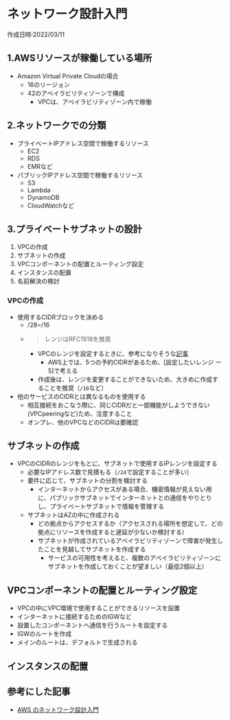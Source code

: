 # ネットワーク設計入門
作成日時:2022/03/11

## 1.AWSリソースが稼働している場所
* Amazon Virtual Private Cloudの場合
  * 16のリージョン
  * 42のアベイラビリティゾーンで構成
    * VPCは、アベイラビリティゾーン内で稼働

## 2.ネットワークでの分類
* プライベートIPアドレス空間で稼働するリソース
  * EC2
  * RDS
  * EMRなど
* パブリックIPアドレス空間で稼働するリソース
  * S3
  * Lambda
  * DynamoDB
  * CloudWatchなど

## 3.プライベートサブネットの設計
1. VPCの作成
2. サブネットの作成
3. VPCコンポーネントの配置とルーティング設定
4. インスタンスの配置
5. 名前解決の検討

### VPCの作成
- 使用するCIDRブロックを決める
  - /28~/16
  - > レンジはRFC1918を推奨
    - VPCのレンジを設定するときに、参考になりそうな[記事](https://dev.classmethod.jp/articles/amazon-vpc-5-tips/)
      - AWS上では、5つの予約CIDRがあるため、[設定したいレンジ ー 5]で考える
    - 作成後は、レンジを変更することができないため、大きめに作成することを推奨（`/16`など）
- 他のサービスのCIDRとは異なるものを使用する
  - 相互接続をおこなう際に、同じCIDRだと一部機能がしようできない(VPCpeeringなど)ため、注意すること
  - オンプレ、他のVPCなどのCIDRは要確認

## サブネットの作成
- VPCのCIDRのレンジをもとに、サブネットで使用するIPレンジを設定する
  - 必要なIPアドレス数で見積もる（`/24`で設定することが多い）
  - 要件に応じて、サブネットの分割を検討する
    - インターネットからアクセスがある場合、機密情報が見えない用に、パブリックサブネットでインターネットとの通信をやりとりし、プライベートサブネットで情報を管理する
  - サブネットはAZの中に作成される
    - どの拠点からアクセスするか（アクセスされる場所を想定して、どの拠点にリソースを作成すると遅延が少ないか検討する）
    - サブネットが作成されているアベイラビリティゾーンで障害が発生したことを見越してサブネットを作成する
      - サービスの可用性を考えると、複数のアベイラビリティゾーンにサブネットを作成しておくことが望ましい（最低2個以上）

## VPCコンポーネントの配置とルーティング設定
- VPCの中にVPC環境で使用することができるリソースを設置
 - インターネットに接続するためのIGWなど
- 設置したコンポーネントへ通信を行うルートを設定する
 - IGWのルートを作成
 - メインのルートは、デフォルトで生成される

## インスタンスの配置

## 参考にした記事
- [AWS のネットワーク設計入門](https://d1.awsstatic.com/events/jp/2017/summit/slide/D2T3-5.pdf)
